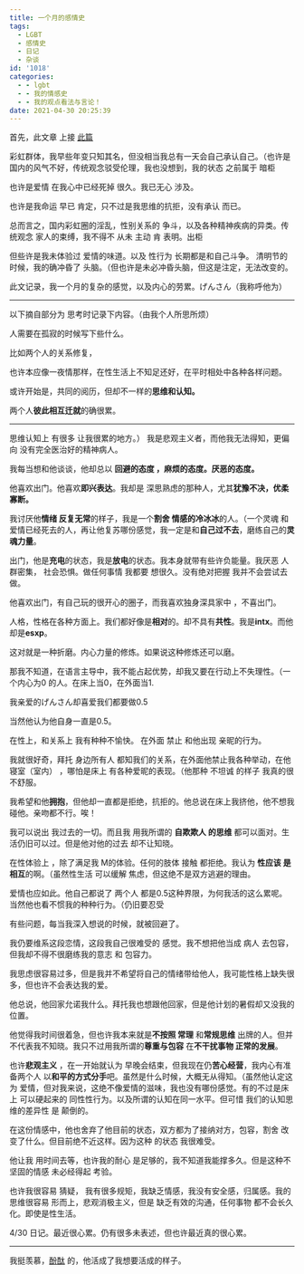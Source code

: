 ```yaml
---
title: 一个月的感情史
tags:
  - LGBT
  - 感情史
  - 日记
  - 杂谈
id: '1018'
categories:
  - - lgbt
  - - 我的情感史
  - - 我的观点看法与言论！
date: 2021-04-30 20:25:39
---
```


首先，此文章 上接 [此篇](https://jioushan.top/2021/04/06/%e6%88%91%e7%9a%84%e7%88%b1%e6%83%85/)

彩虹群体，我早些年变只知其名，但没相当我总有一天会自己承认自己。（也许是国内的风气不好，传统观念驳受伦理，我也没想到，我的状态 之前属于 暗柜

也许是爱情 在我心中已经死掉 很久。我已无心 涉及。

也许是我命运 早已 肯定，只不过是我思维的抗拒，没有承认 而已。

总而言之，国内彩虹圈的淫乱，性别关系的 争斗，以及各种精神疾病的异类。传统观念 家人的束缚，我不得不 从未 主动 肯 表明。出柜

但些许是我未体验过 爱情的味道。以及 性行为 长期都是和自己斗争。 清明节的时候，我的确冲昏了 头脑。（但也许是未必冲昏头脑，但这是注定，无法改变的。

此文记录，我一个月的复杂的感觉，以及内心的劳累。げんさん（我称呼他为）

* * *

以下摘自部分为 思考时记录下内容。（由我个人所思所烦）

人需要在孤寂的时候写下些什么。

比如两个人的关系修复，

也许本应像一夜情那样，在性生活上不知足还好，在平时相处中各种各样问题。

或许开始是，共同的阅历，但却不一样的**思维和认知。**

两个人**彼此相互迁就**的确很累。

* * *

思维认知上 有很多 让我很累的地方。） 我是悲观主义者，而他我无法得知，更偏向 没有完全医治好的精神病人。

我每当想和他谈谈，他却总以 **回避的态度 ，麻烦的态度。厌恶的态度。**

他喜欢出门。他喜欢**即兴表达**。我却是 深思熟虑的那种人，尤其**犹豫不决，优柔寡断。**

我讨厌他**情绪 反复无常**的样子，我是一个**割舍 情感的冷冰冰**的人。（一个灵魂 和 爱情已经死去的人，再让他复苏哪份感觉，我一定是和**自己过不去**，磨练自己的**灵魂力量**。

出门，他是**充电**的状态，我是**放电**的状态。我本身就带有些许负能量。我厌恶 人群密集， 社会恐惧。做任何事情 我都要 想很久。没有绝对把握 我并不会尝试去做。

他喜欢出门，有自己玩的很开心的圈子，而我喜欢独身深具家中 ，不喜出门。

人格，性格在各种方面上。我们都好像是**相对**的。却不具有**共性**。我是**intx**。而他却是**esxp**。

这对就是一种折磨。内心力量的修炼。如果说这种修炼还可以磨。

那我不知道，在语言主导中，我不能占起优势，却我又要在行动上不失理性。（一个内心为0 的人。在床上当0，在外面当1.

我亲爱的げんさん却喜爱我们都要做0.5

当然他认为他自身一直是0.5。

在性上，和关系上 我有种种不愉快。 在外面 禁止 和他出现 亲昵的行为。

我就很好奇，拜托 身边所有人 都知我们的关系，在外面他禁止我各种举动，在他寝室（室内） ，哪怕是床上 有各种爱昵的表现。（他那种 不坦诚 的样子 我真的很不舒服。

我希望和他**拥抱**，但他却一直都是拒绝，抗拒的。他总说在床上我挤他，他不想我碰他。亲吻都不行。唉！

我可以说出 我过去的一切。而且我 用我所谓的 **自欺欺人 的思维** 都可以面对。生活仍旧可以过。但是他对他的过去 却不让知晓。

在性体验上 ，除了满足我 M的体验。任何的肢体 接触 都拒绝。我认为 **性应该 是相互**的啊。（虽然性生活 可以缓解 焦虑，但这绝不是双方逃避的理由。

爱情也应如此。他自己都说了 两个人 都是0.5这种界限，为何我活的这么累呢。当然他也看不惯我的种种行为。（仍旧要忍受

有些问题，每当我深入想说的时候，就被回避了。

我仍要维系这段恋情，这段我自己很难受的 感觉。我不想把他当成 病人 去包容，但我却不得不很磨练我的意志 和 包容力。

我思虑很容易过多，但是我并不希望将自己的情绪带给他人，我可能性格上缺失很多，但也许不会表达我的爱。

他总说，他回家允诺我什么。拜托我也想跟他回家，但是他计划的暑假却又没我的位置。

他觉得我时间很着急，但也许我本来就是**不按照 常理** 和**常规思维** 出牌的人。但并不代表我不知晓。我只不过用我所谓的**尊重与包容** 在**不干扰事物 正常的发展**。

也许**悲观主义** ，在一开始就认为 早晚会结束，但我现在仍**苦心经营**，我内心有准备两个人 以**和平的方式分手**吧。虽然是什么时候，大概无从得知。（虽然他认定这为 爱情，但对我来说，这绝不像爱情的滋味，我也没有哪份感觉。有的不过是床上 可以硬起来的 同性性行为。以及所谓的认知在同一水平。但可惜 我们的认知思维的差异性 是 颠倒的。

在这份情感中，他也舍弃了他目前的状态，双方都为了接纳对方，包容，割舍 改变了什么。但目前绝不近这样。因为这种 的状态 我很难受。

他让我 用时间去等，也许我的耐心 是足够的，我不知道我能撑多久。但是这种不坚固的情感 未必经得起 考验。

也许我很容易 猜疑， 我有很多规矩，我缺乏情感，我没有安全感，归属感。我的思维很容易 形而上，悲观消极主义，但是 缺乏有效的沟通，任何事物 都不会长久化。即使是性生活。

4/30 日记。最近很心累。仍有很多未表述，但也许最近真的很心累。

* * *

我挺羡慕，[酚酞](https://phenol-phthalein.info/) 的，他活成了我想要活成的样子。